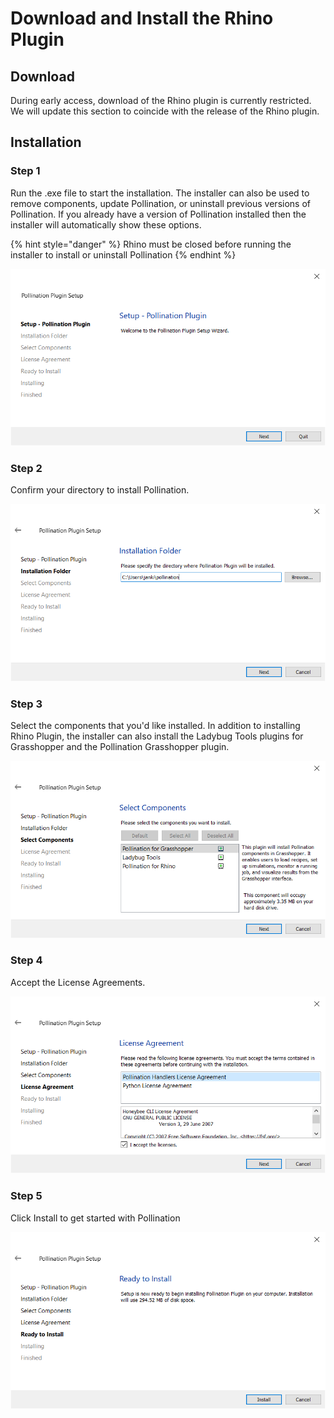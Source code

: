 # Download and Install the Rhino Plugin

## Download

During early access, download of the Rhino plugin is currently restricted. We will update this section to coincide with the release of the Rhino plugin.

## Installation

### Step 1

Run the .exe file to start the installation. The installer can also be used to remove components, update Pollination, or uninstall previous versions of Pollination. If you already have a version of Pollination installed then the installer will automatically show these options.   

{% hint style="danger" %}
Rhino must be closed before running the installer to install or uninstall Pollination
{% endhint %}

![](../.gitbook/assets/image%20%2836%29.png)

### Step 2

Confirm your directory to install Pollination.

![](../.gitbook/assets/image%20%2851%29.png)

### Step 3

Select the components that you'd like installed. In addition to installing Rhino Plugin, the installer can also install the Ladybug Tools plugins for Grasshopper and the Pollination Grasshopper plugin.   

![](../.gitbook/assets/image%20%2829%29.png)

### Step 4

Accept the License Agreements.

![](../.gitbook/assets/image%20%2852%29.png)

### Step 5

Click Install to get started with Pollination

![](../.gitbook/assets/image%20%2820%29.png)



